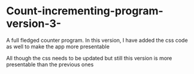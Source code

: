 # Count-incrementing-program-version-3-
A full fledged counter program. In this version, I have added the css code as well to make the app more presentable

All though the css needs to be updated but still this version is more presentable than the previous ones
